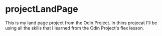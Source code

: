 # projectLandPage
This is my land page project from the Odin Project.
In thins projecat I'll be using all the skills that I learned from the Odin Project's flex lesson.